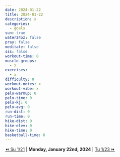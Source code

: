```yaml
---
date: 2024-01-22
title: 2024-01-22
description: x
categories:
  - goals
sun: true
water24oz: false
pray: false
meditate: false
sss: false
workout-time: 0
muscle-groups:
  - x
exercises:
  - x
difficulty: 0
workout-notes: x
workout-vibe: x
pelo-warmup: 0
pelo-time: 0
pelo-kj: 0
pelo-avg: 0
run-dist: 0
run-time: 0
hike-dist: 0
hike-elev: 0
hike-time: 0
basketball-time: 0
---
```

[⏪ Su 1/21](goals/2024-01-21) | **Monday, January 22nd, 2024** | [Tu 1/23 ⏩](goals/2024-01-23)


